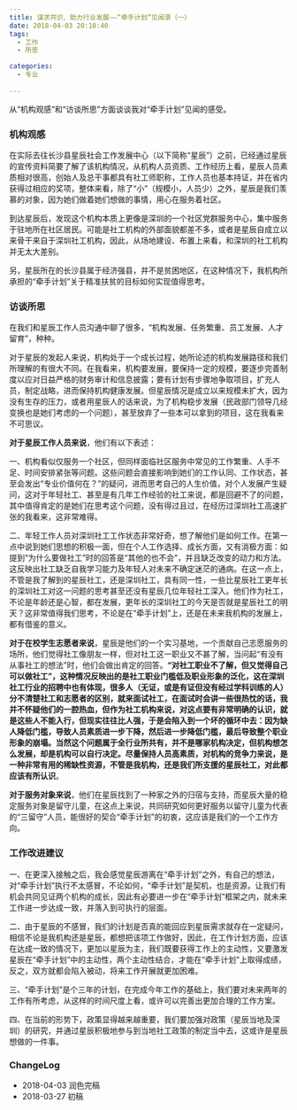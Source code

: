 ```yaml
---
title: 谋求共识、助力行业发展——“牵手计划”见闻录（一）
date: 2018-04-03 20:10:40
tags:
  - 工作
  - 所思

categories:
  - 专业
 
---
```

从“机构观感”和“访谈所思”方面谈谈我对“牵手计划”见闻的感受。

<!--more-->
### 机构观感

在实际去往长沙县星辰社会工作发展中心（以下简称“星辰”）之前，已经通过星辰的宣传资料简要了解了该机构情况，从机构人员资质、工作经历上看，星辰人员素质相对很高，创始人及总干事都具有社工师职称，工作人员也基本持证，并在省内获得过相应的奖项，整体来看，除了“小”（规模小，人员少）之外，星辰是我们羡慕的对象，因为她们做着她们想做的事情，用心在服务着社区。

到达星辰后，发现这个机构本质上更像是深圳的一个社区党群服务中心，集中服务于驻地所在社区居民。可能是社工机构的外部面貌都差不多，或者是星辰自成立以来骨干来自于深圳社工机构，因此，从场地建设、布置上来看，和深圳的社工机构并无太大差别。

另，星辰所在的长沙县属于经济强县，并不是贫困地区，在这种情况下，我机构所承担的“牵手计划”关于精准扶贫的目标如何实现值得思考。

### 访谈所思
在我们和星辰工作人员沟通中聊了很多，“机构发展、任务繁重、员工发展、人才留育”，种种。

对于星辰的发起人来说，机构处于一个成长过程，她所论述的机构发展路径和我们所理解的有很大不同。在我看来，机构要发展，要保持一定的规模，要逐步完善制度以应对日益严格的财务审计和信息披露；要有计划有步骤地争取项目，扩充人员，制定战略，进而保持机构健康发展。但星辰情况是成立以来规模未扩大，因为没有生存的压力，或者用星辰人的话来说，为了机构稳步发展（民政部门领导几经变换也是她们考虑的一个问题），甚至放弃了一些本可以拿到的项目，这在我看来不可思议。

**对于星辰工作人员来说**，他们有以下表述：

一、机构看似仅服务一个社区，但同样面临社区服务中常见的工作繁重、人手不足、时间安排紧张等问题。这些问题会直接影响到她们的工作认同、工作状态，甚至会发出“专业价值何在？”的疑问，进而思考自己的人生价值，对个人发展产生疑问，这对于年轻社工、甚至是有几年工作经验的社工来说，都是回避不了的问题，其中值得肯定的是她们在思考这个问题，没有得过且过，在经历过深圳社工高速扩张的我看来，这非常难得。

二、年轻工作人员对深圳社工工作状态非常好奇，想了解他们是如何工作。在第一点中说到她们思想的积极一面，但在个人工作选择、成长方面，又有消极方面：如提到“为什么要做社工”时的回答是“其他的也不会”，并且缺乏改变的动力和方法。这反映出社工缺乏自我学习能力及年轻人对未来不确定迷茫的通病。在这一点上，不管是我了解到的星辰社工，还是深圳社工，具有同一性，一些比星辰社工更年长的深圳社工对这一问题的思考甚至还没有星辰几位年轻社工深入。他们作为社工，不论是年龄还是心智，都在发展，更年长的深圳社工的今天是否就是星辰社工的明天？这非常值得我们思考，不论是在“牵手计划”上，还是在未来我机构的发展上，都有借鉴的意义。

**对于在校学生志愿者来说**，星辰是他们的一个实习基地，一个贡献自己志愿服务的场所，他们觉得社工像朋友一样，但对社工这一职业又不甚了解，当问起“有没有从事社工的想法”时，他们会做出肯定的回答。**“对社工职业不了解，但又觉得自己可以做社工”，这种情况反映出的是社工职业门槛低及职业形象的泛化，这在深圳社工行业的招聘中也有体现，很多人（无证，或是有证但没有经过学科训练的人）分不清楚社工和志愿者的区别，就来面试社工，在面试时会讲一些很热忱的话，我并不怀疑他们的一腔热血，但作为社工机构来说，对这点要有非常明确的认识，就是这些人不能入行，但现实往往比人强，于是会陷入到一个坏的循环中去：因为缺人降低门槛，导致人员素质进一步下降，然后进一步降低门槛，最后导致整个职业形象的崩塌。当然这个问题属于全行业所共有，并不是哪家机构决定，但机构想怎么发展，却是机构可以自行决定。尽量保持人员高素质，对机构的竞争力来说，是一种非常有用的稀缺性资源，不管是我机构，还是我们所支援的星辰社工，对此都应该有所认识**。

**对于服务对象来说**，他们在星辰找到了一种家之外的归宿与支持，而星辰大量的稳定服务对象是留守儿童，在这点上来说，共同研究如何更好服务以留守儿童为代表的“三留守”人员，能很好的契合“牵手计划”的初衷，这应该是我们的一个工作方向。

### 工作改进建议
一、在更深入接触之后，我会感觉星辰游离在“牵手计划”之外，有自己的想法，对“牵手计划”执行不太感冒，不论如何，“牵手计划”是契机，也是资源，让我们有机会共同见证两个机构的成长，因此有必要进一步在“牵手计划”框架之内，就未来工作进一步达成一致，并落入到可执行的层面。

二、由于星辰的不感冒，我们的计划是否真的能回应到星辰需求就存在一定疑问，相信不论是我机构还是星辰，都想把该项工作做好，因此，在工作计划方面，应该在达成一致的情况下，更加以星辰为主，我们既要获得工作上的主动性，又要激发星辰在“牵手计划”中的主动性，两个主动性结合，才能在“牵手计划”上取得成绩，反之，双方就都会陷入被动，将来工作开展就更加困难。

三、“牵手计划”是个三年的计划，在完成今年工作的基础上，我们要对未来两年的工作有所考虑，从这样的时间尺度上看，或许可以完善出更加合理的工作方案。

四、在当前的形势下，政策显得越来越重要，我们要加强对政策（星辰当地及深圳）的研究，并通过星辰积极地参与到当地社工政策的制定当中去，这或许是星辰想做的一件事。

### ChangeLog
- 2018-04-03 润色完稿
- 2018-03-27 初稿
